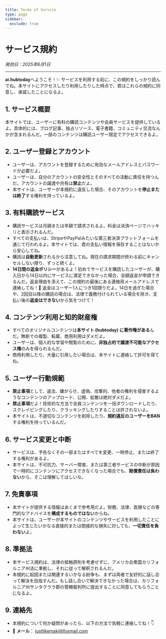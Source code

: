 ```yaml
---
title: Terms of Service
type: page
sidebar:
  exclude: true
---
```

# サービス規約

*発効日：2025年6月1日*

---

**ai.hubtoday**へようこそ！✨ サービスを利用する前に、この規約をしっかり読んでね。本サイトにアクセスしたり利用したりした時点で、君はこれらの規約に同意し、承諾したことになるよ。

## 1. サービス概要
本サイトでは、ユーザーに有料の購読コンテンツや会員サービスを提供しているよ。具体的には、ブログ記事、独占リソース、電子書籍、コミュニティ交流なんかが含まれるんだ。一部のコンテンツは購読ユーザー限定でアクセスできるよ。

## 2. ユーザー登録とアカウント
- ユーザーは、アカウントを登録するために有効なメールアドレスとパスワードが必要だよ。
- ユーザーは、自分のアカウントの安全性とそのすべての活動に責任を持つんだ。アカウントの譲渡や共有は**禁止**だよ。
- 本サイトは、ユーザーが本規約に違反した場合、そのアカウントを**停止または終了**する権利を持っているよ。

## 3. 有料購読サービス
- 購読サービスは月額または年額で請求されるよ。料金は決済ページでハッキリと表示されるんだ。
- すべての支払いは、StripeやPayPalみたいな第三者決済プラットフォームを通じて行われるよ。本サイトでは、君の支払い情報を保存することはないから安心してね。
- 購読は**自動更新**されるから注意してね。現在の請求期間が終わる前にキャンセルしない限り、ずっと続くよ。
- **14日間の返金ポリシー**があるよ！初めてサービスを購読したユーザーが、購入日から14日以内にサービスに満足できなかった場合、全額返金が申請できるんだ。返金理由を添えて、この規約の最後にある連絡用メールアドレスで連絡してね！📝 返金はユーザー1人につき1回限りだよ。14日を過ぎた場合や、2回目以降の購読の場合は、法律で義務付けられている場合を除き、支払い後の**返金はできない**から気をつけて！

## 4. コンテンツ利用と知的財産権
- すべてのオリジナルコンテンツは**本サイト (hubtoday) に著作権がある**んだ。無断での複製、転載、商用利用はダメだよ。
- ユーザーは、個人的な学習や閲覧のために、**非独占的で譲渡不可能なアクセス権**のみを得られるんだ。
- 商用利用したり、大量に引用したい場合は、本サイトに連絡して許可を得てね。

## 5. ユーザー行動規範
- **禁止事項**として、違法、嫌がらせ、虚偽、攻撃的、他者の権利を侵害するようなコンテンツのアップロード、公開、拡散は絶対ダメだよ。
- **禁止事項**だよ！技術的な方法で会員コンテンツを一括ダウンロードしたり、スクレイピングしたり、クラッキングしたりすることは許されないよ。
- 本サイトは、不適切なコンテンツを削除したり、**規約違反のユーザーをBAN**する権利を持っているんだ。

## 6. サービス変更と中断
- サービスは、予告なくその一部またはすべてを変更、一時停止、または終了する権利があるよ。
- 本サイトは、不可抗力、サーバー障害、または第三者サービスの中断が原因で一時的にコンテンツにアクセスできなくなった場合でも、**賠償責任は負わない**から、そこは理解してほしいな。

## 7. 免責事項
- 本サイトが提供する情報はあくまで参考用だよ。財務、法律、医療などの専門的なアドバイスを**構成するものではない**からね。
- 本サイトは、ユーザーが本サイトのコンテンツやサービスを利用したことによって生じたいかなる直接的または間接的な損失に対しても、**一切責任を負わない**よ。

## 8. 準拠法
- 本サービス規約は、法律の抵触原則を考慮せずに、アメリカ合衆国カリフォルニア州法に準拠し、それに従って解釈されるんだ。
- 本規約に起因または関連するいかなる紛争も、まずは両者で友好的に話し合って解決を目指すんだ。もし話し合いで解決できなかった場合は、カリフォルニア州サンタクララ郡の管轄裁判所に提出することに同意してもらうことになるよ。

## 9. 連絡先
- 本規約について何か疑問があったら、以下の方法で気軽に連絡してね！👇
- 📧 **メール**： [justlikemaki@foxmail.com](mailto:justlikemaki@foxmail.com)